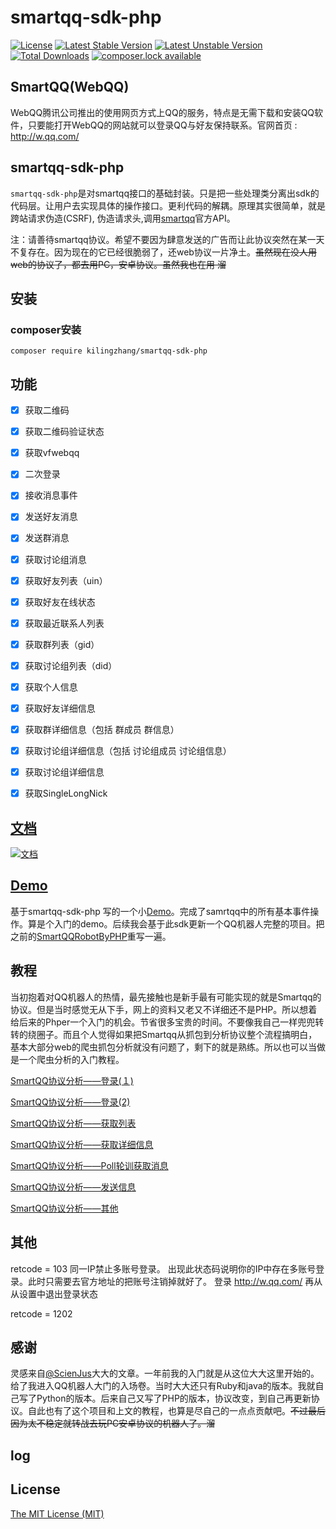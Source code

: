 # smartqq-sdk-php
[![License](https://poser.pugx.org/kilingzhang/smartqq-sdk-php/license)](https://packagist.org/packages/kilingzhang/smartqq-sdk-php) [![Latest Stable Version](https://poser.pugx.org/kilingzhang/smartqq-sdk-php/version)](https://packagist.org/packages/kilingzhang/smartqq-sdk-php) [![Latest Unstable Version](https://poser.pugx.org/kilingzhang/smartqq-sdk-php/v/unstable)](//packagist.org/packages/kilingzhang/smartqq-sdk-php) [![Total Downloads](https://poser.pugx.org/kilingzhang/smartqq-sdk-php/downloads)](https://packagist.org/packages/kilingzhang/smartqq-sdk-php) [![composer.lock available](https://poser.pugx.org/kilingzhang/smartqq-sdk-php/composerlock)](https://packagist.org/packages/kilingzhang/smartqq-sdk-php)
## SmartQQ(WebQQ)
WebQQ腾讯公司推出的使用网页方式上QQ的服务，特点是无需下载和安装QQ软件，只要能打开WebQQ的网站就可以登录QQ与好友保持联系。官网首页 : http://w.qq.com/
## smartqq-sdk-php
`smartqq-sdk-php`是对smartqq接口的基础封装。只是把一些处理类分离出sdk的代码层。让用户去实现具体的操作接口。更利代码的解耦。原理其实很简单，就是跨站请求伪造(CSRF), 伪造请求头,调用[smartqq](http://w.qq.com/)官方API。

注：请善待smartqq协议。希望不要因为肆意发送的广告而让此协议突然在某一天不复存在。因为现在的它已经很脆弱了，还web协议一片净土。~~虽然现在没人用web的协议了，都去用PC，安卓协议。虽然我也在用 溜~~
## 安装
### composer安装
	composer require kilingzhang/smartqq-sdk-php
## 功能
 - [x] 获取二维码 
 - [x] 获取二维码验证状态
 - [x] 获取vfwebqq
 - [x] 二次登录
 - [x] 接收消息事件
 - [x] 发送好友消息
 - [x] 发送群消息
 - [x] 获取讨论组消息
 - [x] 获取好友列表（uin）
 - [x] 获取好友在线状态
 - [x] 获取最近联系人列表
 - [x] 获取群列表（gid）
 - [x] 获取讨论组列表（did）
 - [x] 获取个人信息
 - [x] 获取好友详细信息
 - [x] 获取群详细信息（包括 群成员 群信息）
 - [x] 获取讨论组详细信息（包括 讨论组成员 讨论组信息）
 - [x] 获取讨论组详细信息
 - [x] 获取SingleLongNick


## [文档](http://blog.kilingzhang.com/smartqq-sdk-php)
[![文档](http://markdown-1252847423.file.myqcloud.com/%E6%B7%B1%E5%BA%A6%E6%88%AA%E5%9B%BE_%E9%80%89%E6%8B%A9%E5%8C%BA%E5%9F%9F_20180110093636.png)
](http://blog.kilingzhang.com/smartqq-sdk-php)
## [Demo](https://github.com/kilingzhang/smartqq-demo)
基于smartqq-sdk-php 写的一个小[Demo](https://github.com/kilingzhang/smartqq-demo)。完成了samrtqq中的所有基本事件操作。算是个入门的demo。后续我会基于此sdk更新一个QQ机器人完整的项目。把之前的[SmartQQRobotByPHP](https://github.com/kilingzhang/SmartQQRobotByPHP)重写一遍。


## 教程
当初抱着对QQ机器人的热情，最先接触也是新手最有可能实现的就是Smartqq的协议。但是当时感觉无从下手，网上的资料又老又不详细还不是PHP。所以想着给后来的Phper一个入门的机会。节省很多宝贵的时间。不要像我自己一样兜兜转转的绕圈子。而且个人觉得如果把Smartqq从抓包到分析协议整个流程搞明白，基本大部分web的爬虫抓包分析就没有问题了，剩下的就是熟练。所以也可以当做是一个爬虫分析的入门教程。

[SmartQQ协议分析——登录(１)](https://zhuanlan.zhihu.com/p/32642239)

[SmartQQ协议分析——登录(2)]()

[SmartQQ协议分析——获取列表]()

[SmartQQ协议分析——获取详细信息]()

[SmartQQ协议分析——Poll轮训获取消息]()

[SmartQQ协议分析——发送信息]()

[SmartQQ协议分析——其他]()




## 其他

retcode = 103 
同一IP禁止多账号登录。 出现此状态码说明你的IP中存在多账号登录。此时只需要去官方地址的把账号注销掉就好了。
登录 http://w.qq.com/ 再从从设置中退出登录状态 

retcode = 1202


## 感谢
灵感来自[@ScienJus](https://github.com/ScienJus/smartqq)大大的文章。一年前我的入门就是从这位大大这里开始的。给了我进入QQ机器人大门的入场卷。当时大大还只有Ruby和java的版本。我就自己写了Python的版本。后来自己又写了PHP的版本，协议改变，到自己再更新协议。自此也有了这个项目和上文的教程，也算是尽自己的一点点贡献吧。~~不过最后因为太不稳定就转战去玩PC安卓协议的机器人了。溜~~

## log


## License
[The MIT License (MIT)](https://github.com/kilingzhang/smartqq-sdk-php/blob/master/LICENSE)

